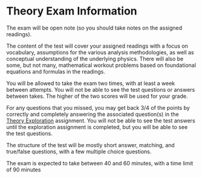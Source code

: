 # Theory Exam Information

The exam will be open note (so you should take notes on the assigned readings).

The content of the test will cover your assigned readings with a focus on vocabulary,
assumptions for the various analysis methodologies,
as well as conceptual understanding of the underlying physics.
There will also be some, but not many, mathematical workout problems based on foundational equations and formulas in the readings.

You will be allowed to take the exam two times,
with at least a week between attempts.
You will not be able to see the test questions or answers between takes.
The higher of the two scores will be used for your grade.

For any questions that you missed,
you may get back 3/4 of the points by correctly and completely answering the associated question(s) in the [Theory Exploration]() assignment.
You will not be able to see the test answers until the exploration assignment is completed, but you will be able to see the test questions.

The structure of the test will be mostly short answer,
matching,
and true/false questions,
with a few multiple choice questions.

The exam is expected to take between 40 and 60 minutes,
with a time limit of 90 minutes
